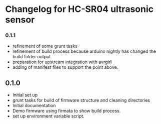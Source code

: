 # Changelog for HC-SR04 ultrasonic sensor 



### 0.1.1

* refinement of some grunt tasks
* refinement of build process because arduino nightly has changed the build folder
output
* preparation for upstream integration with avrgirl
* adding of manifest files to support the point above.

## 0.1.0

* Initial set up
* grunt tasks for build of firmware structure and cleaning directories
* Initial documentation
* Demo firmware using firmata to show build process.
* set up environment variable script.

